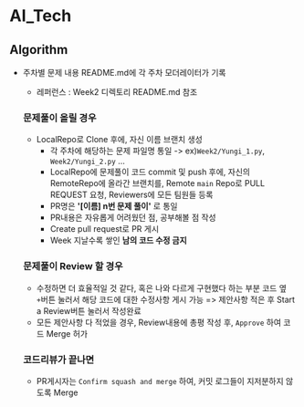 # AI_Tech
## Algorithm
- 주차별 문제 내용 README.md에 각 주차 모더레이터가 기록
    - 레퍼런스 : Week2 디렉토리 README.md 참조
    ### 문제풀이 올릴 경우
    - LocalRepo로 Clone 후에, 자신 이름 브랜치 생성
        - 각 주차에 해당하는 문제 파일명 통일 -> ex)`Week2/Yungi_1.py`, `Week2/Yungi_2.py` ...
        - LocalRepo에 문제풀이 코드 commit 및 push 후에, 자신의 RemoteRepo에 올라간 브랜치를, Remote `main` Repo로 PULL REQUEST 요청, Reviewers에 모든 팀원들 등록
        - PR명은 __'[이름] n번 문제 풀이'__ 로 통일
        - PR내용은 자유롭게 어려웠던 점, 공부해볼 점 작성
        - Create pull request로 PR 게시
        - Week 지날수록 쌓인 __남의 코드 수정 금지__
    ### 문제풀이 Review 할 경우
    - 수정하면 더 효율적일 것 같다, 혹은 나와 다르게 구현했다 하는 부분 코드 옆 `+`버튼 눌러서 해당 코드에 대한 수정사항 게시 가능 => 제안사항 적은 후 Start a Review버튼 눌러서 작성완료
    - 모든 제안사항 다 적었을 경우, Review내용에 총평 작성 후, `Approve` 하여 코드 Merge 허가

    ### 코드리뷰가 끝나면
    - PR게시자는 `Confirm squash and merge` 하여, 커밋 로그들이 지저분하지 않도록 Merge